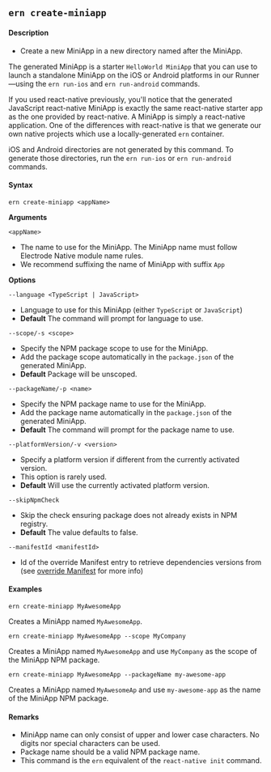 ## `ern create-miniapp`

#### Description

* Create a new MiniApp in a new directory named after the MiniApp.  

The generated MiniApp is a starter `HelloWorld MiniApp` that you can use to launch a standalone MiniApp on the iOS or Android platforms in our Runner—using the `ern run-ios` and `ern run-android` commands.  

If you used react-native previously, you'll notice that the generated JavaScript react-native MiniApp is exactly the same react-native starter app as the one provided by react-native. A MiniApp is simply a react-native application. One of the differences with react-native is that we generate our own native projects which use a locally-generated `ern` container.

iOS and Android directories are not generated by this command. To generate those directories, run the `ern run-ios` or `ern run-android` commands.

#### Syntax

`ern create-miniapp <appName>`

**Arguments**

`<appName>`

* The name to use for the MiniApp. The MiniApp name must follow Electrode Native module name rules.
* We recommend suffixing the name of MiniApp with suffix `App`

**Options**

`--language <TypeScript | JavaScript>`

* Language to use for this MiniApp (either `TypeScript` or `JavaScript`)
* **Default** The command will prompt for language to use.

`--scope/-s <scope>`

* Specify the NPM package scope to use for the MiniApp.
* Add the package scope automatically in the `package.json` of the generated MiniApp.
* **Default** Package will be unscoped.

`--packageName/-p <name>`

* Specify the NPM package name to use for the MiniApp.
* Add the package name automatically in the `package.json` of the generated MiniApp.
* **Default** The command will prompt for the package name to use.

`--platformVersion/-v <version>`

* Specify a platform version if different from the currently activated version.
* This option is rarely used.  
* **Default** Will use the currently activated platform version.

`--skipNpmCheck`

* Skip the check ensuring package does not already exists in NPM registry.
* **Default** The value defaults to false. 

`--manifestId <manifestId>`

* Id of the override Manifest entry to retrieve dependencies versions from (see [override Manifest] for more info)

#### Examples

`ern create-miniapp MyAwesomeApp`

Creates a MiniApp named `MyAwesomeApp`.

`ern create-miniapp MyAwesomeApp --scope MyCompany`

Creates a MiniApp named `MyAwesomeApp` and use `MyCompany` as the scope of the MiniApp NPM package.

`ern create-miniapp MyAwesomeApp --packageName my-awesome-app`

Creates a MiniApp named `MyAwesomeAp` and use `my-awesome-app` as the name of the MiniApp NPM package.

#### Remarks

* MiniApp name can only consist of upper and lower case characters. No digits nor special characters can be used.
* Package name should be a valid NPM package name.
* This command is the `ern` equivalent of the `react-native init` command.

[override Manifest]: ../platform-parts/manifest/override.md